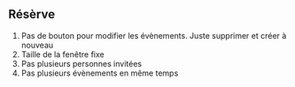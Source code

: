 
## Résèrve

1. Pas de bouton pour modifier les évènements. Juste supprimer et créer à nouveau
2. Taille de la fenêtre fixe
3. Pas plusieurs personnes invitées
4. Pas plusieurs évènements en même temps
